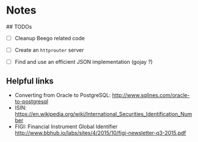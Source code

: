 # Notes

## TODOs

- [ ] Cleanup Beego related code
- [ ] Create an `httprouter` server
- [ ] Find and use an efficient JSON implementation (gojay ?)



## Helpful links

* Converting from Oracle to PostgreSQL: http://www.sqlines.com/oracle-to-postgresql
* ISIN: https://en.wikipedia.org/wiki/International_Securities_Identification_Number
* FIGI: Financial Instrument Global Identifier http://www.bbhub.io/labs/sites/4/2015/10/figi-newsletter-q3-2015.pdf
